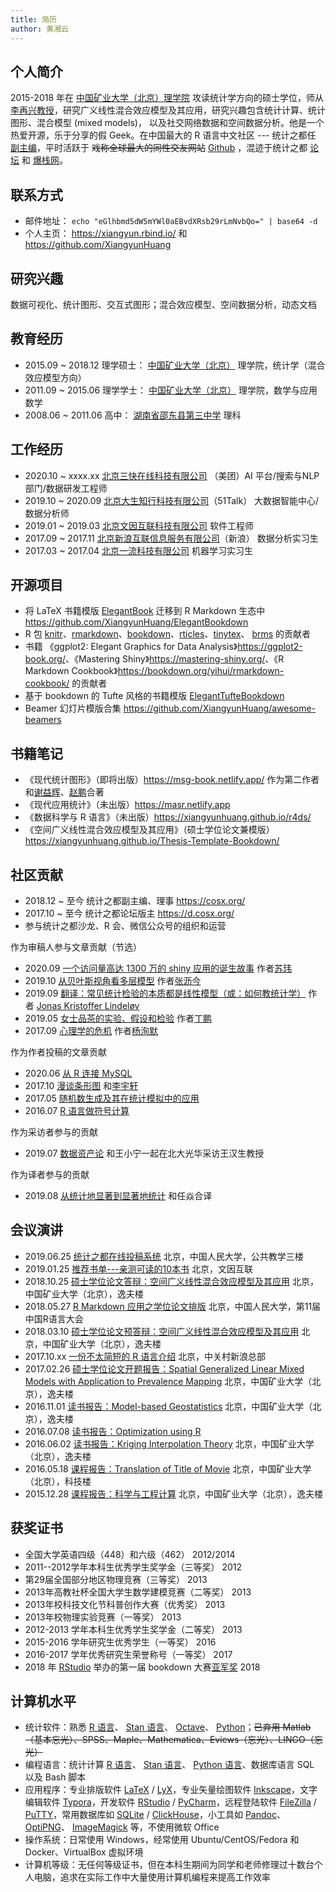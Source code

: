 ```yaml
---
title: 简历
author: 黄湘云
---
```



## 个人简介

2015-2018 年在 [中国矿业大学（北京）理学院](https://lxy.cumtb.edu.cn/) 攻读统计学方向的硕士学位，师从 [李再兴教授](https://lxy.cumtb.edu.cn/info/1067/1231.htm)，研究广义线性混合效应模型及其应用，研究兴趣包含统计计算、统计图形、混合模型 (mixed models)， 以及社交网络数据和空间数据分析。他是一个热爱开源，乐于分享的假 Geek。在中国最大的 R 语言中文社区 --- 统计之都任 [副主编](https://cosx.org/members/)，平时活跃于 ~~戏称全球最大的同性交友网站~~ [Github](https://github.com/XiangyunHuang) ，混迹于统计之都 [论坛](https://d.cosx.org/u/Cloud2016) 和 [爆栈网](https://stackoverflow.com)。

## 联系方式

- 邮件地址： `echo "eGlhbmd5dW5mYWl0aEBvdXRsb29rLmNvbQo=" | base64 -d`
- 个人主页： <https://xiangyun.rbind.io/> 和 <https://github.com/XiangyunHuang>

## 研究兴趣

数据可视化、统计图形、交互式图形；混合效应模型、空间数据分析，动态文档

## 教育经历

- 2015.09 ~ 2018.12 理学硕士： [中国矿业大学（北京）](https://www.cumtb.edu.cn/) 理学院，统计学（混合效应模型方向）
- 2011.09 ~ 2015.06 理学学士： [中国矿业大学（北京）](https://www.cumtb.edu.cn/) 理学院，数学与应用数学
- 2008.06 ~ 2011.06 高中： [湖南省邵东县第三中学](http://www.sd3z.com/) 理科

## 工作经历

- 2020.10 ~ xxxx.xx [北京三快在线科技有限公司](https://about.meituan.com/home) （美团）AI 平台/搜索与NLP部门/数据研发工程师
- 2019.10 ~ 2020.09 [北京大生知行科技有限公司](https://www.51talk.com/)（51Talk） 大数据智能中心/数据分析师
- 2019.01 ~ 2019.03 [北京文因互联科技有限公司](https://www.memect.cn/) 软件工程师
- 2017.09 ~ 2017.11 [北京新浪互联信息服务有限公司](https://www.sina.com.cn/)（新浪） 数据分析实习生
- 2017.03 ~ 2017.04 [北京一流科技有限公司](https://www.oneflow.org/) 机器学习实习生

## 开源项目

- 将 LaTeX 书籍模版 [ElegantBook](https://github.com/ElegantLaTeX/ElegantBook) 迁移到 R Markdown 生态中 <https://github.com/XiangyunHuang/ElegantBookdown>
- R 包 [knitr](https://github.com/yihui/knitr)、[rmarkdown](https://github.com/rstudio/rmarkdown)、[bookdown](https://github.com/rstudio/bookdown)、[rticles](https://github.com/rstudio/rticles)、[tinytex](https://github.com/yihui/tinytex)、 [brms](https://github.com/paul-buerkner/brms/) 的贡献者
- 书籍 《ggplot2: Elegant Graphics for Data Analysis》<https://ggplot2-book.org/>、《Mastering Shiny》<https://mastering-shiny.org/>、《R Markdown Cookbook》<https://bookdown.org/yihui/rmarkdown-cookbook/> 的贡献者
- 基于 bookdown 的 Tufte 风格的书籍模版 [ElegantTufteBookdown](https://github.com/XiangyunHuang/ElegantTufteBookdown)
- Beamer 幻灯片模版合集 <https://github.com/XiangyunHuang/awesome-beamers>

## 书籍笔记

- 《现代统计图形》（即将出版）<https://msg-book.netlify.app/> 作为第二作者和[谢益辉](https://yihui.org/)、[赵鹏](https://pzhao.org/zh/)合著
- 《现代应用统计》（未出版）<https://masr.netlify.app>
- 《数据科学与 R 语言》（未出版）<https://xiangyunhuang.github.io/r4ds/>
- 《空间广义线性混合效应模型及其应用》（硕士学位论文兼模版） <https://xiangyunhuang.github.io/Thesis-Template-Bookdown/>


## 社区贡献

- 2018.12 ~ 至今 统计之都副主编、理事 <https://cosx.org/> 
- 2017.10 ~ 至今 统计之都论坛版主 <https://d.cosx.org/>
- 参与统计之都沙龙、R 会、微信公众号的组织和运营

作为审稿人参与文章贡献（节选）

- 2020.09 [一个访问量高达 1300 万的 shiny 应用的诞生故事](https://cosx.org/2020/09/covid19-bulletin-board/) 作者[苏玮](https://github.com/swsoyee)
- 2019.10 [从贝叶斯视角看多层模型](https://cosx.org/2019/10/bayesian-multilevel-model/) 作者[张沥今](https://github.com/zhanglj37)
- 2019.09 [翻译：常见统计检验的本质都是线性模型（或：如何教统计学）](https://cosx.org/2019/09/common-tests-as-linear-models/) 作者 [Jonas Kristoffer Lindeløv](https://github.com/lindeloev)
- 2019.05 [女士品茶的实验、假设和检验](https://cosx.org/2019/05/recheck-the-lady-tasting-tea/) 作者[丁鹏](https://statistics.berkeley.edu/people/peng-ding)
- 2017.09 [心理学的危机](https://cosx.org/2017/09/psychology-in-crisis/) 作者[杨洵默](https://tcya.xyz/)

作为作者投稿的文章贡献

- 2020.06 [从 R 连接 MySQL](https://cosx.org/2020/06/connect-mysql-from-r/)
- 2017.10 [漫谈条形图](https://cosx.org/2017/10/discussion-about-bar-graph/) 和[李宇轩](https://github.com/MikeLYX)
- 2017.05 [随机数生成及其在统计模拟中的应用](https://cosx.org/2017/05/random-number-generation/)
- 2016.07 [R 语言做符号计算](https://cosx.org/2016/07/r-symbol-calculate)

作为采访者参与的贡献

- 2019.07 [数据资产论](https://cosx.org/2019/07/data-asset-theory/) 和王小宁一起在北大光华采访王汉生教授

作为译者参与的贡献

- 2019.08 [从统计地显著到显著地统计](https://cosx.org/2019/08/significantly-statistical/) 和任焱合译

## 会议演讲

- 2019.06.25 [统计之都在线投稿系统](https://wp-contents.netlify.com/talks/2019-chinar12th-cos-blogdown) 北京，中国人民大学，公共教学三楼
- 2019.01.25 [推荐书单---亲测可读的10本书](https://wp-contents.netlify.com/talks/awesome-readings.pdf) 北京，文因互联
- 2018.10.25 [硕士学位论文答辩：空间广义线性混合效应模型及其应用](https://wp-contents.netlify.com/talks/defense.pdf) 北京，中国矿业大学（北京），逸夫楼
- 2018.05.27 [R Markdown 应用之学位论文排版](https://wp-contents.netlify.com/talks/chinar11th.pdf) 北京，中国人民大学，第11届中国R语言大会
- 2018.03.10 [硕士学位论文预答辩：空间广义线性混合效应模型及其应用](https://wp-contents.netlify.com/talks/pre-defense.pdf) 北京，中国矿业大学（北京），逸夫楼
- 2017.10.xx [一份不太简短的 R 语言介绍](https://wp-contents.netlify.com/talks/why-r.pdf) 北京，中关村新浪总部
- 2017.02.26 [硕士学位论文开题报告：Spatial Generalized Linear Mixed Models with Application to Prevalence Mapping](https://wp-contents.netlify.com/talks/proposal.pdf) 北京，中国矿业大学（北京），逸夫楼
- 2016.11.01 [读书报告：Model-based Geostatistics](https://wp-contents.netlify.com/talks/Model-based-Geostatistics.pdf) 北京，中国矿业大学（北京），逸夫楼
- 2016.07.08 [读书报告：Optimization using R](https://wp-contents.netlify.com/talks/Optimization-using-R.pdf) 
- 2016.06.02 [读书报告：Kriging Interpolation Theory](https://wp-contents.netlify.com/talks/KrigingInterpolationTheory.pdf) 北京，中国矿业大学（北京），逸夫楼
- 2016.05.18 [课程报告：Translation of Title of Movie](https://wp-contents.netlify.com/talks/Translation_of_Film_Title.pdf) 北京，中国矿业大学（北京），科技楼
- 2015.12.28 [课程报告：科学与工程计算](https://wp-contents.netlify.com/talks/Scientific_Engineering_Computing_Report.pdf) 北京，中国矿业大学（北京），逸夫楼

## 获奖证书

- 全国大学英语四级（448）和六级（462） 2012/2014
- 2011--2012学年本科生优秀学生奖学金（三等奖）  2012
- 第29届全国部分地区物理竞赛（三等奖）  2013
- 2013年高教社杯全国大学生数学建模竞赛（二等奖）  2013
- 2013年校科技文化节科普创作大赛（优秀奖） 2013
- 2013年校物理实验竞赛（一等奖） 2013
- 2012-2013 学年本科生优秀学生奖学金（二等奖） 2013
- 2015-2016 学年研究生优秀学生（一等奖） 2016
- 2016-2017 学年优秀研究生荣誉称号（一等奖） 2017
- 2018 年 [RStudio](https://rstudio.com/) 举办的第一届 bookdown 大赛[亚军奖](https://community.rstudio.com/t/announcing-winners-of-the-1st-bookdown-contest/16394) 2018

## 计算机水平

- 统计软件：熟悉 [R 语言](https://www.r-project.org/)、 [Stan 语言](https://mc-stan.org/)、 [Octave](https://www.gnu.org/software/octave/)、 [Python](https://www.python.org/)；~~已弃用 Matlab（基本忘光）、SPSS、Maple、Mathematica、Eviews（忘光）、LINGO（忘光）~~
- 编程语言：统计计算 [R 语言](https://www.r-project.org/)、 [Stan 语言](https://mc-stan.org/)、 [Python 语言](https://www.python.org/)、数据库语言 SQL 以及 Bash 脚本
- 应用程序：专业排版软件 [LaTeX](https://www.latex-project.org/) / [LyX](https://www.lyx.org/)，专业矢量绘图软件 [Inkscape](https://www.inkscape.org/)，文字编辑软件 [Typora](https://www.typora.io/)，开发软件 [RStudio](https://www.rstudio.com/) / [PyCharm](https://www.jetbrains.com/pycharm/download/#section=windows)，远程登陆软件 [FileZilla](https://filezilla-project.org/) / [PuTTY](https://www.putty.org/)，常用数据库如 [SQLite](https://www.sqlite.org/) / [ClickHouse](https://clickhouse.yandex/)，小工具如 [Pandoc](https://pandoc.org)、 [OptiPNG](http://optipng.sourceforge.net/)、 [ImageMagick](https://imagemagick.org) 等，不使用微软 Office
- 操作系统：日常使用 Windows，经常使用 Ubuntu/CentOS/Fedora 和 Docker、VirtualBox 虚拟环境
- 计算机等级：无任何等级证书，但在本科生期间为同学和老师修理过十数台个人电脑，追求在实际工作中大量使用计算机编程来提高工作效率
